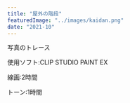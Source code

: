 ```yaml
---
title: "屋外の階段"
featuredImage: "../images/kaidan.png"
date: "2021-10"
---
```


写真のトレース

使用ソフト:CLIP STUDIO PAINT EX

線画:2時間

トーン:1時間
